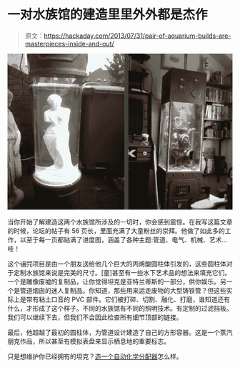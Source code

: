 # 一对水族馆的建造里里外外都是杰作

> 原文：<https://hackaday.com/2013/07/31/pair-of-aquarium-builds-are-masterpieces-inside-and-out/>

![two-aquarium-builds](img/551ab59a847787f676134303f8019403.png)

当你开始了解建造这两个水族馆所涉及的一切时，你会感到震惊。在我写这篇文章的时候，论坛的帖子有 56 页长，里面充满了大童粉丝的崇拜。他做了如此多的工作，以至于每一页都贴满了进度图，涵盖了各种主题:管道、电气、机械、艺术…哇！

这个~~诅咒~~项目是由一个朋友送给他几个巨大的丙烯酸圆柱体引发的，这些圆柱体对于定制水族馆来说是完美的尺寸。[童]甚至有一些水下艺术品的想法来填充它们。一个是雕像废墟的复制品，让你觉得坦克是亚特兰蒂斯的一部分，供你娱乐。另一个是管道烟囱的迷人复制品。你知道，那些用来运走废物的大型铸铁管？但这些实际上是带有粘土口音的 PVC 部件。它们被打碎、切割、融化、打磨，谁知道还有什么，才形成了这个样子。不同的水族馆有不同的照明技术。有定制的过滤挡板。我们可以继续下去，但我们不会因此检查所有细节顶部的链接。

最后，他超越了最初的圆柱体，为管道设计建造了自己的方形容器。这是一个蒸汽朋克作品，所以甚至有模拟表盘来显示栖息地的重要标志。

只是想维护你已经拥有的坦克？[造一个自动化学分配器](http://hackaday.com/2011/08/14/automated-aquarium-chemical-dispenser-is-extremely-precise/)怎么样。